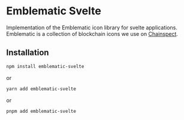 # Emblematic Svelte

Implementation of the Emblematic icon library for svelte applications.
Emblematic is a collection of blockchain icons we use on [Chainspect](https://chainspect.app/).

## Installation

```sh
npm install emblematic-svelte
```

or

```sh
yarn add emblematic-svelte
```

or

```sh
pnpm add emblematic-svelte
```